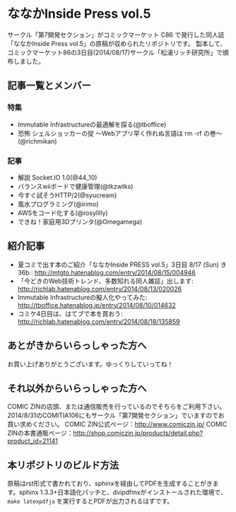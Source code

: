 # ななかInside Press vol.5

サークル「第7開発セクション」がコミックマーケット C86 で発行した同人誌「ななかInside Press vol.5」の原稿が収められたリポジトリです。
製本して、コミックマーケット86の3日目(2014/08/17)サークル「松浦リッチ研究所」で頒布しました。


## 記事一覧とメンバー

### 特集

* Immutable Infrastructureの最適解を探る(@tboffice)
* 恐怖 シェルショッカーの掟 ～Webアプリ早く作れぬ言語は rm -rf の巻～(@richmikan)

### 記事


* 解説 Socket.IO 1.0(@44_10)
* バランスwiiボードで健康管理(@tkzwtks)
* 今すぐ試そうHTTP/2(@syucream)
* 風水プログラミング(@irimo)
* AWSをコード化する(@rosylilly)
* できね！家庭用3Dプリンタ(@Omegamega)

## 紹介記事

* 夏コミで出す本のご紹介「ななかInside PRESS vol.5」3日目 8/17 (Sun) き36b : http://mtgto.hatenablog.com/entry/2014/08/15/004946
* 「今どきのWeb技術トレンド、多数知れる同人雑誌」出します: http://richlab.hatenablog.com/entry/2014/08/13/020026
* Immutable Infrastructureの擬人化やってみた: http://tboffice.hatenablog.jp/entry/2014/08/10/014632
* コミケ4日目は、はてブで本を買おう: http://richlab.hatenablog.com/entry/2014/08/18/135859

## あとがきからいらっしゃった方へ

お買い上げありがとうございます。ゆっくりしていってね！

## それ以外からいらっしゃった方へ

COMIC ZINの店頭、または通信販売を行っているのでそちらをご利用下さい。2014/8/31のCOMITIA106にもサークル「第7開発セクション」でいますのでお買い求めください。
COMIC ZIN公式ページ：http://www.comiczin.jp/
COMIC ZINの本書通販ページ：http://shop.comiczin.jp/products/detail.php?product_id=21141

## 本リポジトリのビルド方法

原稿はrst形式で書かれており、sphinxを経由してPDFを生成することがきます。sphinx 1.3.3+日本語化パッチと、dvipdfmxがインストールされた環境で、 `` make latexpdfja`` を実行するとPDFが出力されるはずです。

